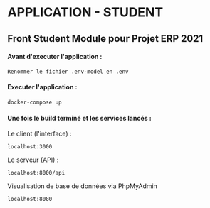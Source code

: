 # APPLICATION - STUDENT

## Front Student Module pour Projet ERP 2021

#### Avant d'executer l'application :

	Renommer le fichier .env-model en .env

#### Executer l'application :

	docker-compose up


#### Une fois le build terminé et les services lancés :

Le client (l'interface) :

	localhost:3000


Le serveur (API) :

	localhost:8000/api

Visualisation de base de données via PhpMyAdmin

	localhost:8080

